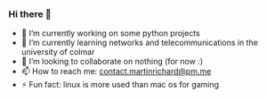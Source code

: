### Hi there 👋

- 🔭 I’m currently working on some python projects
- 🌱 I’m currently learning networks and telecommunications in the university of colmar
- 👯 I’m looking to collaborate on nothing (for now :)
- 📫 How to reach me: contact.martinrichard@pm.me
- ⚡ Fun fact: linux is more used than mac os for gaming

<!--
**MARTINrichard05/MARTINrichard05** is a ✨ _special_ ✨ repository because its `README.md` (this file) appears on your GitHub profile.
-->
